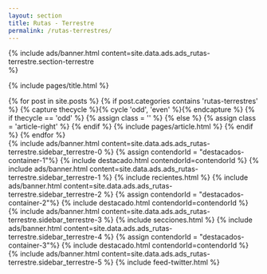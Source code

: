 ```yaml
---
layout: section
title: Rutas - Terrestre
permalink: /rutas-terrestres/
---
```


{% 
  include ads/banner.html 
  content=site.data.ads.ads_rutas-terrestre.section-terrestre  
%}

{% include pages/title.html %}

<!-- blog post -->
<section class="section">
  <div class="container maxw">
    <div class="row">
      <div class="col-lg-9">
        {% for post in site.posts %}
        {% if post.categories contains 'rutas-terrestres' %}
        {% capture thecycle %}{% cycle 'odd', 'even' %}{% endcapture %}
        {% if thecycle == 'odd' %}
        {% assign class = '' %}
        {% else %}
        {% assign class = 'article-right' %}
        {% endif %}
          {% include pages/article.html %}
        {% endif %}
        {% endfor %}
      </div> 
      <div class="col-lg-3">
        {% 
          include ads/banner.html 
          content=site.data.ads.ads_rutas-terrestre.sidebar_terrestre-0 
        %}
        {% assign contendorId = "destacados-container-1"%}
        {% include destacado.html contendorId=contendorId %}
        {% 
          include ads/banner.html 
          content=site.data.ads.ads_rutas-terrestre.sidebar_terrestre-1  
        %}
        {% include recientes.html %}
        {% 
          include ads/banner.html 
          content=site.data.ads.ads_rutas-terrestre.sidebar_terrestre-2
        %}
        {% assign contendorId = "destacados-container-2"%}
        {% include destacado.html contendorId=contendorId %}
        {% 
          include ads/banner.html 
          content=site.data.ads.ads_rutas-terrestre.sidebar_terrestre-3
        %}
        {% include secciones.html %}
        {% 
          include ads/banner.html 
          content=site.data.ads.ads_rutas-terrestre.sidebar_terrestre-4
        %}
        {% assign contendorId = "destacados-container-3"%}
        {% include destacado.html contendorId=contendorId %}
        {% 
          include ads/banner.html 
          content=site.data.ads.ads_rutas-terrestre.sidebar_terrestre-5
        %}
        {% include feed-twitter.html %}
      </div> 
    </div>
  </div>
</section>
<!-- /blog post -->